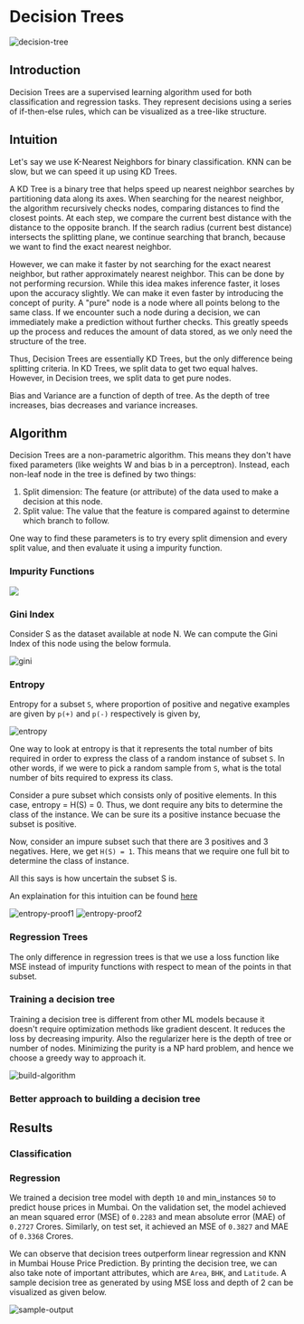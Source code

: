 # Decision Trees

<img src="../assets/img/decision tree.png" alt="decision-tree">

## Introduction

Decision Trees are a supervised learning algorithm used for both classification and regression tasks. They represent decisions using a series of if-then-else rules, which can be visualized as a tree-like structure.

## Intuition

Let's say we use K-Nearest Neighbors for binary classification. KNN can be slow, but we can speed it up using KD Trees.

A KD Tree is a binary tree that helps speed up nearest neighbor searches by partitioning data along its axes. When searching for the nearest neighbor, the algorithm recursively checks nodes, comparing distances to find the closest points. At each step, we compare the current best distance with the distance to the opposite branch. If the search radius (current best distance) intersects the splitting plane, we continue searching that branch, because we want to find the exact nearest neighbor.

However, we can make it faster by not searching for the exact nearest neighbor, but rather approximately nearest neighbor. This can be done by not performing recursion. While this idea makes inference faster, it loses upon the accuracy slightly. We can make it even faster by introducing the concept of purity. A "pure" node is a node where all points belong to the same class. If we encounter such a node during a decision, we can immediately make a prediction without further checks. This greatly speeds up the process and reduces the amount of data stored, as we only need the structure of the tree.

Thus, Decision Trees are essentially KD Trees, but the only difference being splitting criteria. In KD Trees, we split data to get two equal halves. However, in Decision trees, we split data to get pure nodes.

Bias and Variance are a function of depth of tree. As the depth of tree increases, bias decreases and variance increases.

## Algorithm

Decision Trees are a non-parametric algorithm. This means they don't have fixed parameters (like weights W and bias b in a perceptron). Instead, each non-leaf node in the tree is defined by two things:

1) Split dimension: The feature (or attribute) of the data used to make a decision at this node.
2) Split value: The value that the feature is compared against to determine which branch to follow.

One way to find these parameters is to try every split dimension and every split value, and then evaluate it using a impurity function.

### Impurity Functions

<img src="../assets/img/Gini-Impurity-vs-Entropy.png">

### Gini Index

Consider S as the dataset available at node N. We can compute the Gini Index of this node using the below formula.

<img src="../assets/img/gini.jpeg" alt="gini">

### Entropy

Entropy for a subset `S`, where proportion of positive and negative examples are given by `p(+)` and `p(-)` respectively is given by,

<img src="../assets/img/decision-tree-entropy.png" alt="entropy">

One way to look at entropy is that it represents the total number of bits required in order to express the class of a random instance of subset `S`. In other words, if we were to pick a random sample from `S`, what is the total number of bits required to express its class.

Consider a pure subset which consists only of positive elements. In this case, entropy = H(S) = 0. Thus, we dont require any bits to determine the class of the instance. We can be sure its a positive instance becuase the subset is positive.

Now, consider an impure subset such that there are 3 positives and 3 negatives. Here, we get `H(S) = 1`. This means that we require one full bit to determine the class of instance.

All this says is how uncertain the subset S is.

An explaination for this intuition can be found <a href="https://www.youtube.com/watch?v=tJmhT3oLXCU">here</a>

<img src="../assets/img/entropy-proof1.jpeg" alt="entropy-proof1">

<img src="../assets/img/entropy-proof2.jpeg" alt="entropy-proof2">

### Regression Trees

The only difference in regression trees is that we use a loss function like MSE instead of impurity functions with respect to mean of the points in that subset. 

### Training a decision tree

Training a decision tree is different from other ML models because it doesn't require optimization methods like gradient descent. It reduces the loss by decreasing impurity. Also the regularizer here is the depth of tree or number of nodes. Minimizing the purity is a NP hard problem, and hence we choose a greedy way to approach it.

<img src="../assets/img/build-decision.png" alt="build-algorithm">

### Better approach to building a decision tree

## Results

### Classification

### Regression

We trained a decision tree model with depth `10` and min_instances `50` to predict house prices in Mumbai. On the validation set, the model achieved an mean squared error (MSE) of `0.2283` and mean absolute error (MAE) of `0.2727` Crores. Similarly, on test set, it achieved an MSE of `0.3827` and MAE of `0.3368` Crores.

We can observe that decision trees outperform linear regression and KNN in Mumbai House Price Prediction. By printing the decision tree, we can also take note of important attributes, which are `Area`, `BHK`, and `Latitude`. A sample decision tree as generated by using MSE loss and depth of 2 can be visualized as given below.

<img src="../assets/img/regression-tree-output.png" alt="sample-output">